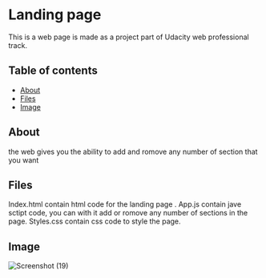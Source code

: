 
# Landing page
This is a web page is made as a project part of Udacity web professional track.

## Table of contents
- [About](#about)
- [Files](#files)
- [Image](#image)



## About 
the web gives you the ability to add and romove any number of section that you want 

## Files 
Index.html contain html code for the landing page .
App.js contain jave sctipt code, you can with it add or romove any number of sections in the page.
Styles.css contain css code to style the page.

## Image

![Screenshot (19)](https://user-images.githubusercontent.com/70994079/192995097-5e29305d-f50c-4e2c-806e-dff432fffaae.png)
